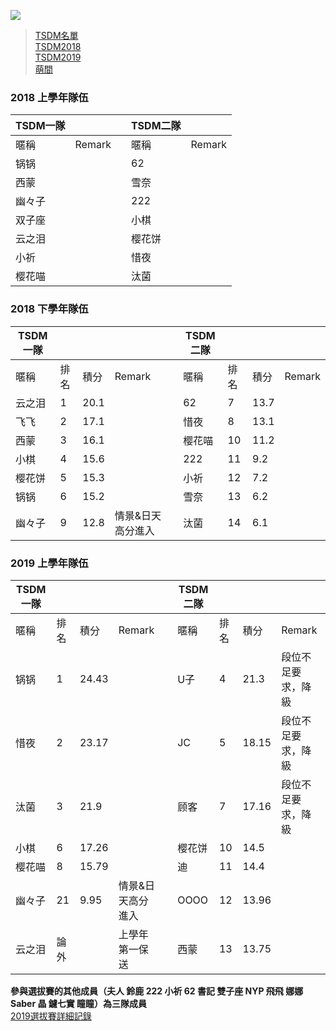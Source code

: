 ![](https://www.z4a.net/images/2018/08/01/u.png)  

>[TSDM名單](list.md)  
>[TSDM2018](tsdm2018.md)  
>[TSDM2019](tsdm2019.md)  
>[萌間](moe.md)  

### 2018 上學年隊伍

|TSDM一隊|||TSDM二隊||
-|-|-|-|-
暱稱|Remark||暱稱|Remark
锅锅|||62|
西蒙|||雪奈|
幽々子|||222|
双子座 |||小棋|
云之泪|||樱花饼|
小祈|||惜夜|
樱花喵|||汰菌|

### 2018 下學年隊伍

|TSDM一隊|||||TSDM二隊||||
-|-|-|-|-|-|-|-|-
暱稱|排名|積分|Remark||暱稱|排名|積分|Remark
云之泪|1|20.1|||62|7|13.7|
飞飞|2|17.1|||惜夜|8|13.1|
西蒙|3|16.1|||樱花喵|10|11.2|
小棋|4|15.6|||222|11|9.2|
樱花饼|5|15.3|||小祈|12|7.2|
锅锅|6|15.2|||雪奈|13|6.2|
幽々子|9|12.8|情景&日天高分進入||汰菌|14|6.1|

### 2019 上學年隊伍

|TSDM一隊|||||TSDM二隊||||
-|-|-|-|-|-|-|-|-
暱稱|排名|積分|Remark||暱稱|排名|積分|Remark
锅锅|1|24.43|||U子|4|21.3|段位不足要求，降級
惜夜|2|23.17|||JC|5|18.15|段位不足要求，降級
汰菌|3|21.9|||顾客|7|17.16|段位不足要求，降級
小棋|6|17.26|||樱花饼|10|14.5|
樱花喵|8|15.79|||迪|11|14.4|
幽々子|21|9.95|情景&日天高分進入||OOOO|12|13.96|
云之泪|論外||上學年第一保送||西蒙|13|13.75|

**參與選拔賽的其他成員（夫人	鈴鹿	222	小祈	62	書記	雙子座	NYP	飛飛	娜娜	Saber	晶	鑢七實	瞳瞳）為三隊成員**  
[2019選拔賽詳細記錄](https://yuuyuyuko.github.io/uuz/tsdm2019)
